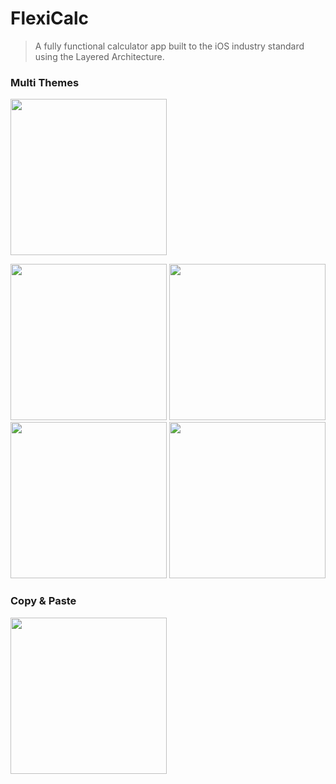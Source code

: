 # FlexiCalc

> A fully functional calculator app built to the iOS industry standard using the Layered Architecture.

### Multi Themes

<img src="https://user-images.githubusercontent.com/22558674/174570985-1ccc1529-9862-45ee-b71e-5223a6550ecc.png" width="250">

<img src="https://user-images.githubusercontent.com/22558674/174570662-008c0e04-b146-4c0f-932a-93bc92903e00.png" width="250"> <img src="https://user-images.githubusercontent.com/22558674/174570850-b268f5cf-766c-4e87-b940-e778d9cedac3.png" width="250"> <img src="https://user-images.githubusercontent.com/22558674/174570911-24dd5766-1757-4416-b302-88fb81163ee5.png" width="250"> <img src="(https://user-images.githubusercontent.com/22558674/174572052-def27ecc-98c0-4cb5-9592-fb71c1b05c0d.png" width="250">

### Copy & Paste

<img src="https://user-images.githubusercontent.com/22558674/174573483-fae6a547-02a9-427d-bc89-0b6f27a630ac.png" width="250">
